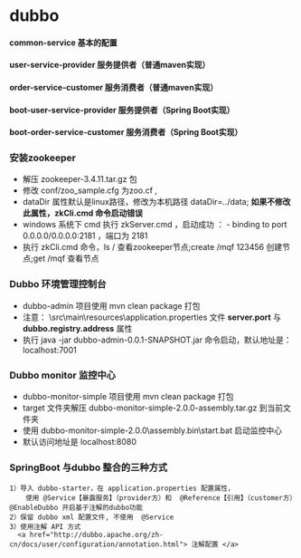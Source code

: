 # dubbo
#### common-service 基本的配置
#### user-service-provider 服务提供者（普通maven实现）
#### order-service-customer 服务消费者（普通maven实现）
#### boot-user-service-provider 服务提供者（Spring Boot实现）
#### boot-order-service-customer 服务消费者（Spring Boot实现）

### 安装zookeeper
   - 解压 zookeeper-3.4.11.tar.gz 包
   - 修改 conf/zoo_sample.cfg 为zoo.cf ,
   - dataDir 属性默认是linux路径，修改为本机路径 dataDir=../data; **如果不修改此属性，zkCli.cmd 命令启动错误**
   - windows 系统下 cmd 执行 zkServer.cmd ，启动成功 ： - binding to port 0.0.0.0/0.0.0.0:2181 ，端口为 2181
   - 执行 zkCli.cmd 命令，ls / 查看zookeeper节点;create /mqf 123456 创建节点;get /mqf 查看节点
   
### Dubbo 环境管理控制台
   -  dubbo-admin 项目使用 mvn clean package 打包
   - 注意： \src\main\resources\application.properties 文件 **server.port** 与 **dubbo.registry.address** 属性
   - 执行 java -jar dubbo-admin-0.0.1-SNAPSHOT.jar 命令启动，默认地址是：localhost:7001
   
### Dubbo monitor 监控中心
   - dubbo-monitor-simple 项目使用 mvn clean package 打包
   - target 文件夹解压 dubbo-monitor-simple-2.0.0-assembly.tar.gz 到当前文件夹
   - 使用 dubbo-monitor-simple-2.0.0\assembly.bin\start.bat 启动监控中心
   - 默认访问地址是 localhost:8080
### SpringBoot 与dubbo 整合的三种方式
    1）导入 dubbo-starter，在 application.properties 配置属性，
        使用 @Service【暴露服务】（provider方）和  @Reference【引用】（customer方）@EnableDubbo 开启基于注解的dubbo功能
    2）保留 dubbo xml 配置文件, 不使用  @Service
    3）使用注解 API 方式 
      <a href="http://dubbo.apache.org/zh-cn/docs/user/configuration/annotation.html"> 注解配置 </a>
